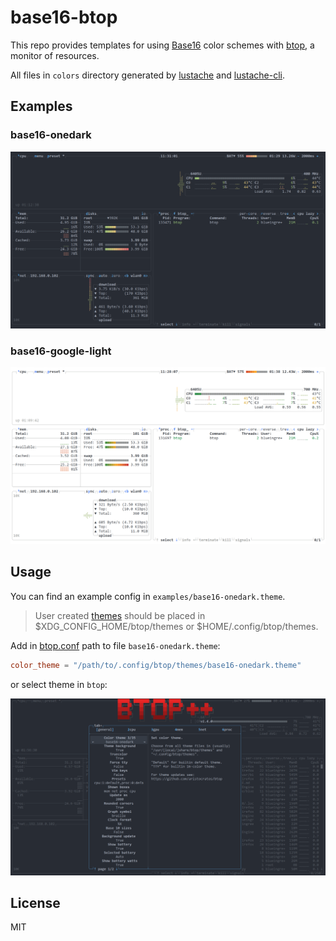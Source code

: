 # base16-btop

<!-- markdownlint-disable MD013 -->

This repo provides templates for using [Base16](https://github.com/tinted-theming/home) color schemes with [btop](https://github.com/aristocratos/btop), a monitor of resources.

All files in `colors` directory generated by [lustache](https://luarocks.org/modules/olivine-labs/lustache) and [lustache-cli](https://github.com/djmattyg007/lustache-cli).

## Examples

### base16-onedark

![Example nwg-dock with base16-onedark colorscheme](./examples/img/onedark.png)

### base16-google-light

![Example nwg-dock with base16-google-light colorscheme](./examples/img/google-light.png)

## Usage

You can find an example config in `examples/base16-onedark.theme`.

> User created [themes](https://github.com/aristocratos/btop?tab=readme-ov-file#themes) should be placed in $XDG_CONFIG_HOME/btop/themes or $HOME/.config/btop/themes.

Add in [btop.conf](https://github.com/aristocratos/btop?tab=readme-ov-file#configurability) path to file `base16-onedark.theme`:

```conf
color_theme = "/path/to/.config/btop/themes/base16-onedark.theme"
```

or select theme in `btop`:

![Change theme in btop](./examples/img/select-theme-in-btop.png)

## License

MIT
